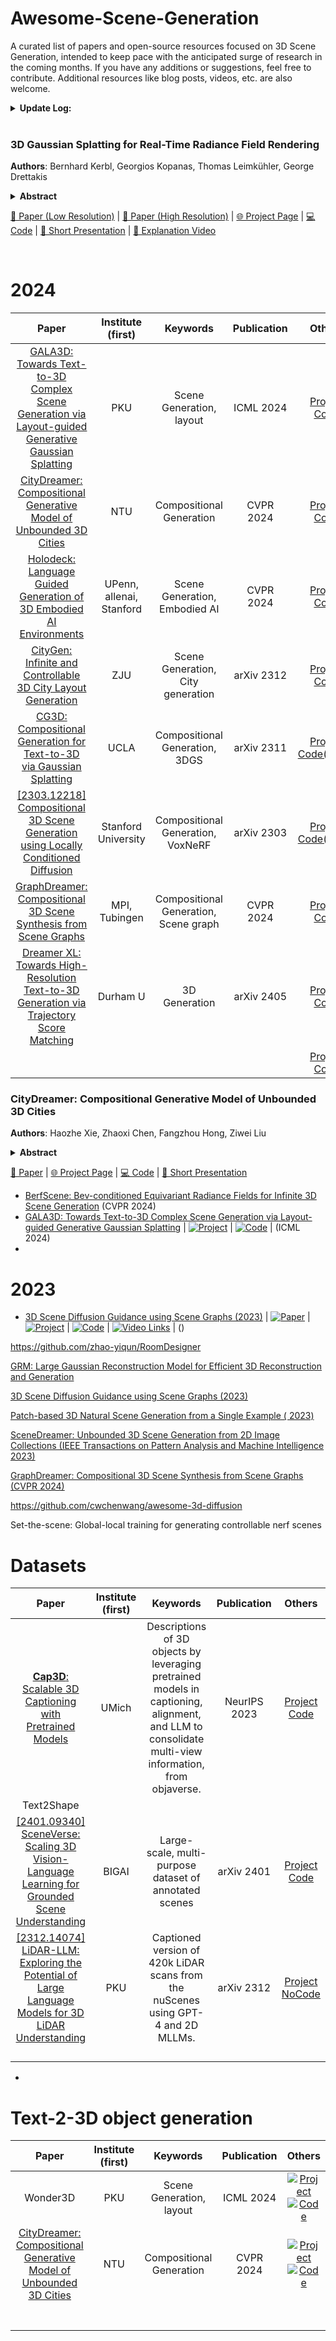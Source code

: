 # Awesome-Scene-Generation

A curated list of papers and open-source resources focused on 3D Scene Generation, intended to keep pace with the anticipated surge of research in the coming months. If you have any additions or suggestions, feel free to contribute. Additional resources like blog posts, videos, etc. are also welcome.

<details span>
<summary><b>Update Log:</b></summary>
<br>
 **April 8, 2024** : Initial the repo!
</details>

<br>

### 3D Gaussian Splatting for Real-Time Radiance Field Rendering

**Authors**: Bernhard Kerbl, Georgios Kopanas, Thomas Leimkühler, George Drettakis

<details span>
<summary><b>Abstract</b></summary>
Radiance Field methods have recently revolutionized novel-view synthesis
of scenes captured with multiple photos or videos. However, achieving high
visual quality still requires neural networks that are costly to train and render,
while recent faster methods inevitably trade off speed for quality. For
unbounded and complete scenes (rather than isolated objects) and 1080p
resolution rendering, no current method can achieve real-time display rates.
We introduce three key elements that allow us to achieve state-of-the-art
visual quality while maintaining competitive training times and importantly
allow high-quality real-time (≥ 30 fps) novel-view synthesis at 1080p resolution.
First, starting from sparse points produced during camera calibration,
we represent the scene with 3D Gaussians that preserve desirable properties
of continuous volumetric radiance fields for scene optimization while
avoiding unnecessary computation in empty space; Second, we perform
interleaved optimization/density control of the 3D Gaussians, notably optimizing
anisotropic covariance to achieve an accurate representation of the
scene; Third, we develop a fast visibility-aware rendering algorithm that
supports anisotropic splatting and both accelerates training and allows real-time
rendering. We demonstrate state-of-the-art visual quality and real-time
rendering on several established datasets.
</details>

  [📄 Paper (Low Resolution)](https://repo-sam.inria.fr/fungraph/3d-gaussian-splatting/3d_gaussian_splatting_low.pdf) | [📄 Paper (High Resolution)](https://repo-sam.inria.fr/fungraph/3d-gaussian-splatting/3d_gaussian_splatting_high.pdf) | [🌐 Project Page](https://repo-sam.inria.fr/fungraph/3d-gaussian-splatting/) | [💻 Code](https://github.com/graphdeco-inria/gaussian-splatting) | [🎥 Short Presentation](https://youtu.be/T_kXY43VZnk?si=DrkbDFxQAv5scQNT) | [🎥 Explanation Video](https://www.youtube.com/live/xgwvU7S0K-k?si=edF8NkYtsRbgTbKi)

<br>

# 2024

| Paper | Institute (first) | Keywords | Publication | Others |
| :---: | :---------------: | :------: | :---------: | :----: |
|[GALA3D: Towards Text-to-3D Complex Scene Generation via Layout-guided  Generative Gaussian Splatting](https://arxiv.org/pdf/2402.07207v1) |PKU|Scene Generation, layout|ICML 2024| [Project](https://gala3d.github.io/)  [Code](https://github.com/VDIGPKU/GALA3D)|
|[CityDreamer: Compositional Generative Model of Unbounded 3D Cities](https://arxiv.org/pdf/2309.00610.pdf) |NTU|Compositional Generation|CVPR 2024|[Project](https://haozhexie.com/project/city-dreamer)  [Code](https://github.com/hzxie/CityDreamer) |
| [Holodeck: Language Guided Generation of 3D Embodied AI Environments](https://arxiv.org/pdf/2312.09067.pdf) |UPenn, allenai, Stanford|Scene Generation, Embodied AI|CVPR 2024| [Project](https://yueyang1996.github.io/holodeck/)  [Code](https://github.com/allenai/Holodeck?tab=readme-ov-file)  |
| [CityGen: Infinite and Controllable 3D City Layout Generation](https://arxiv.org/pdf/2312.01508.pdf) |ZJU|Scene Generation, City generation|arXiv 2312|[Project](https://rese1f.github.io/CityGen/) [Code](https://github.com/rese1f/CityGen) |
| [CG3D: Compositional Generation for Text-to-3D via Gaussian Splatting](https://arxiv.org/pdf/2311.17907) |UCLA|Compositional Generation, 3DGS|arXiv 2311|[Project](https://asvilesov.github.io/CG3D/) [Code(Soon)](https://asvilesov.github.io/CG3D/) |
| [[2303.12218] Compositional 3D Scene Generation using Locally Conditioned Diffusion](https://arxiv.org/pdf/2303.12218) |Stanford University|Compositional Generation, VoxNeRF|arXiv 2303|[Project](https://ryanpo.com/comp3d/) [Code(Soon)](https://ryanpo.com/comp3d/) |
| [GraphDreamer: Compositional 3D Scene Synthesis from Scene Graphs](https://arxiv.org/pdf/2312.00093.pdf) |MPI, Tubingen|Compositional Generation, Scene graph|CVPR 2024|[Project](https://graphdreamer.github.io/)  [Code](https://github.com/GGGHSL/GraphDreamer) |
| [Dreamer XL: Towards High-Resolution Text-to-3D Generation via Trajectory  Score Matching](https://arxiv.org/pdf/2405.11252.pdf) |Durham U|3D Generation|arXiv 2405|[Project]()  [Code](https://github.com/xingy038/Dreamer-XL) |
| ||||[Project](https://yueyang1996.github.io/holodeck/)  [Code](https://github.com/allenai/Holodeck?tab=readme-ov-file) |

### CityDreamer: Compositional Generative Model of Unbounded 3D Cities

**Authors**: Haozhe Xie, Zhaoxi Chen, Fangzhou Hong, Ziwei Liu

<details>
<summary><b>Abstract</b></summary>
3D city generation is a desirable yet challenging task, since humans are more sensitive to structural distortions in urban environments. Additionally, generating 3D cities is more complex than 3D natural scenes since buildings, as objects of the same class, exhibit a wider range of appearances compared to the relatively consistent appearance of objects like trees in natural scenes. To address these challenges, we propose CityDreamer, a compositional generative model designed specifically for unbounded 3D cities. Our key insight is that 3D city generation should be a composition of different types of neural fields: 1) various building instances, and 2) background stuff, such as roads and green lands. Specifically, we adopt the bird’s eye view scene representation and employ a volumetric render for both instance-oriented and stuff-oriented neural fields. The generative hash grid and periodic positional embedding are tailored as scene parameterization to suit the distinct characteristics of building instances and background stuff. Furthermore, we contribute a suite of CityGen Datasets, including OSM and GoogleEarth, which comprises a vast amount of real-world city imagery to enhance the realism of the generated 3D cities both in their layouts and appearances. CityDreamer achieves state-of-the-art performance not only in generating realistic 3D cities but also in localized editing within the generated cities
</details>

  [📄 Paper](https://arxiv.org/pdf/2309.00610v2) | [🌐 Project Page](https://haozhexie.com/project/city-dreamer) | [💻 Code](https://github.com/hzxie/CityDreamer) | [🎥 Short Presentation](https://www.youtube.com/watch?v=te4zinLTYz0)


- [BerfScene: Bev-conditioned Equivariant Radiance Fields for Infinite 3D  Scene Generation](https://arxiv.org/pdf/2312.02136.pdf) (CVPR 2024)
- [GALA3D: Towards Text-to-3D Complex Scene Generation via Layout-guided  Generative Gaussian Splatting](https://arxiv.org/pdf/2402.07207v1) | [![Project](https://img.shields.io/badge/Project-blue)](https://gala3d.github.io/) | [![Code](https://img.shields.io/badge/Code-black)](https://github.com/VDIGPKU/GALA3D) | (ICML 2024)
-

# 2023

- [3D Scene Diffusion Guidance using Scene Graphs (2023)](https://arxiv.org/pdf/2308.04468.pdf) | [![Paper](https://img.shields.io/badge/Paper-orange)](http://arxiv.org/abs/2212.00792) | [![Project](https://img.shields.io/badge/Project-blue)](https://sparsefusion.github.io/) | [![Code](https://img.shields.io/badge/Code-black)](https://github.com/zhizdev/sparsefusion) | [![Video Links](https://img.shields.io/badge/video-red)](https://www.youtube.com/watch?v=dSkw_fWU72k) | ()

https://github.com/zhao-yiqun/RoomDesigner

[GRM: Large Gaussian Reconstruction Model for Efficient 3D Reconstruction  and Generation](https://arxiv.org/pdf/2403.14621.pdf)

[3D Scene Diffusion Guidance using Scene Graphs (2023)](https://arxiv.org/pdf/2308.04468.pdf)

[Patch-based 3D Natural Scene Generation from a Single Example ( 2023)](https://arxiv.org/pdf/2304.12670.pdf)

[SceneDreamer: Unbounded 3D Scene Generation from 2D Image Collections (IEEE Transactions on Pattern Analysis and Machine Intelligence 2023)](https://arxiv.org/pdf/2302.01330.pdf)

[GraphDreamer: Compositional 3D Scene Synthesis from Scene Graphs (CVPR 2024)](https://arxiv.org/pdf/2312.00093.pdf)

https://github.com/cwchenwang/awesome-3d-diffusion

Set-the-scene: Global-local training for generating controllable nerf scenes

# Datasets
| Paper | Institute (first) | Keywords | Publication | Others |
| :---: | :---------------: | :------: | :---------: | :----: |
|[**Cap3D**: Scalable 3D Captioning with Pretrained Models](https://arxiv.org/pdf/2306.07279.pdf) |UMich|Descriptions of 3D objects by leveraging pretrained models in captioning, alignment, and LLM to consolidate multi-view information, from objaverse.|NeurIPS 2023| [Project](https://cap3d-um.github.io/)  [Code](https://github.com/crockwell/Cap3D) |
|Text2Shape ||||  |
|[[2401.09340] SceneVerse: Scaling 3D Vision-Language Learning for Grounded Scene Understanding](https://arxiv.org/pdf/2401.09340) |BIGAI|Large-scale, multi-purpose dataset of annotated scenes|arXiv 2401| [Project](https://scene-verse.github.io/)  [Code](https://github.com/scene-verse/sceneverse) |
|[[2312.14074] LiDAR-LLM: Exploring the Potential of Large Language Models for 3D LiDAR Understanding](https://arxiv.org/pdf/2312.14074) |PKU|Captioned version of 420k LiDAR scans from the nuScenes using GPT-4 and 2D MLLMs.|arXiv 2312| [Project](https://sites.google.com/view/lidar-llm)  [NoCode](https://sites.google.com/view/lidar-llm) |
| ||||  |
| ||||  |
| ||||  |
| ||||  |
-

# Text-2-3D object generation

| Paper |       Institute (first)       | Keywords   | Publication | Others |
| :----------------------------------------------------------------------------------------------------------------------------------------------------------------------------------: | :------------------: | :--------------:  | :---------: | :---------:|
|Wonder3D |PKU|Scene Generation, layout|ICML 2024| [![Project](https://img.shields.io/badge/Project-blue)](https://gala3d.github.io/)  [![Code](https://img.shields.io/badge/Code-black)](https://github.com/VDIGPKU/GALA3D)|
|[CityDreamer: Compositional Generative Model of Unbounded 3D Cities](https://arxiv.org/pdf/2309.00610.pdf) |NTU|Compositional Generation|CVPR 2024|[![Project](https://img.shields.io/badge/Project-blue)](https://haozhexie.com/project/city-dreamer)  [![Code](https://img.shields.io/badge/Code-black)](https://github.com/hzxie/CityDreamer) |
| |||| |
| |||| |
| |||| |
| |||| |
| |||| |
| |||| |
| |||| |
